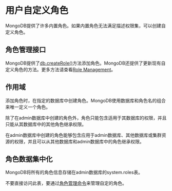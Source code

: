 # 用户自定义角色

MongoDB提供了许多内置角色。如果内置角色无法满足描述权限集，可以创建自定义角色。

## 角色管理接口

MongoDB提供了[db.createRole()](https://www.mongodb.com/docs/manual/reference/method/db.createRole/#mongodb-method-db.createRole)方法添加角色。MongoDB还提供了更新现有自定义角色的方法。更多方法请查看[Role Management](https://www.mongodb.com/docs/manual/reference/method/#std-label-role-management-methods)。

## 作用域

添加角色时，在指定的数据库中创建角色。MongoDB使用数据库和角色名的组合来唯一定义一个角色。

除了在admin数据库中创建的角色外，角色只能包含适用于其数据库的权限，并且只能从其数据库中的其他角色继承权限。

在admin数据库中创建的角色能够包含应用于admin数据库、其他数据库或集群资源的权限，并且可以从其他数据库和admin数据库中的角色继承权限。

## 角色数据集中化

MongoDB将所有的角色信息存储在admin数据库的system.roles表。

不要直接访问此表，要通过[角色管理命令](https://www.mongodb.com/docs/manual/reference/command/#std-label-role-management-commands)来管理自定的角色。

<Vssue :title="$title" :options="{ locale: 'zh' }" />